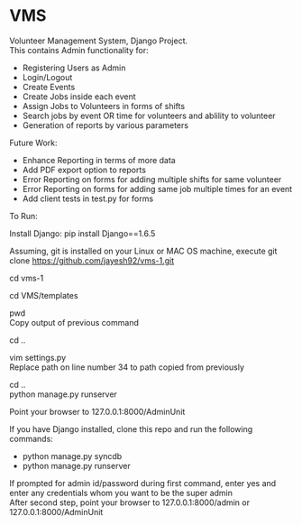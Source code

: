 VMS
===

Volunteer Management System, Django Project.<br />
This contains Admin functionality for:<br />
  - Registering Users as Admin<br />
  - Login/Logout<br />
  - Create Events<br />
  - Create Jobs inside each event<br />
  - Assign Jobs to Volunteers in forms of shifts<br />
  - Search jobs by event OR time for volunteers and ablility to volunteer<br />
  - Generation of reports by various parameters<br />

Future Work:<br />
  - Enhance Reporting in terms of more data<br />
  - Add PDF export option to reports<br />
  - Error Reporting on forms for adding multiple shifts for same volunteer<br />
  - Error Reporting on forms for adding same job multiple times for an event<br />
  - Add client tests in test.py for forms<br />

To Run: <br />

Install Django: pip install Django==1.6.5 <br />

Assuming, git is installed on your Linux or MAC OS machine, execute git clone https://github.com/jayesh92/vms-1.git <br />

cd vms-1 <br />

cd VMS/templates<br />

pwd<br />
Copy output of previous command

cd .. <br />

vim settings.py <br />
Replace path on line number 34 to path copied from previously<br />

cd ..<br />
python manage.py runserver<br />

Point your browser to 127.0.0.1:8000/AdminUnit<br />

If you have Django installed, clone this repo and run the following commands: <br/>
 - python manage.py syncdb<br />
 - python manage.py runserver<br />
 
If prompted for admin id/password during first command, enter yes and enter any credentials whom you want to be the super admin <br/>
After second step, point your browser to 127.0.0.1:8000/admin or 127.0.0.1:8000/AdminUnit
